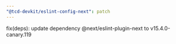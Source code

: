 ```yaml
---
"@tcd-devkit/eslint-config-next": patch
---
```


fix(deps): update dependency @next/eslint-plugin-next to v15.4.0-canary.119
